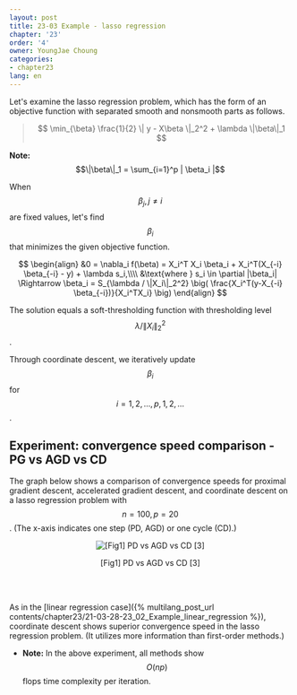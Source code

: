 ```yaml
---
layout: post
title: 23-03 Example - lasso regression
chapter: '23'
order: '4'
owner: YoungJae Choung
categories:
- chapter23
lang: en
---
```


Let's examine the lasso regression problem, which has the form of an objective function with separated smooth and nonsmooth parts as follows.

>$$
>\min_{\beta} \frac{1}{2} \| y - X\beta \|_2^2 + \lambda \|\beta\|_1
>$$

**Note:** $$\|\beta\|_1 = \sum_{i=1}^p | \beta_i |$$

When $$\beta_j, j \neq i$$ are fixed values, let's find $$\beta_i$$ that minimizes the given objective function.

$$
\begin{align}
&0 = \nabla_i f(\beta) = X_i^T X_i \beta_i + X_i^T(X_{-i} \beta_{-i} - y) + \lambda s_i,\\\\
&\text{where } s_i \in \partial |\beta_i| \Rightarrow \beta_i = S_{\lambda / \|X_i\|_2^2} \big( \frac{X_i^T(y-X_{-i} \beta_{-i})}{X_i^TX_i} \big)
\end{align}
$$

The solution equals a soft-thresholding function with thresholding level $$\lambda / \|X_i\|_2^2$$.

Through coordinate descent, we iteratively update $$\beta_i$$ for $$i=1,2,\dots,p,1,2,\dots$$.

## Experiment: convergence speed comparison - PG vs AGD vs CD

The graph below shows a comparison of convergence speeds for proximal gradient descent, accelerated gradient descent, and coordinate descent on a lasso regression problem with $$n=100, p=20$$. (The x-axis indicates one step (PD, AGD) or one cycle (CD).)

<figure class="image" style="align: center;">
<p align="center">
  <img src="{{ site.baseurl }}/img/chapter_img/chapter23/pd_vs_agd_vs_cd.png" alt="[Fig1] PD vs AGD vs CD [3]">
  <figcaption style="text-align: center;">[Fig1] PD vs AGD vs CD [3]</figcaption>
</p>
</figure>

<br><br>

As in the [linear regression case]({% multilang_post_url contents/chapter23/21-03-28-23_02_Example_linear_regression %}), coordinate descent shows superior convergence speed in the lasso regression problem. (It utilizes more information than first-order methods.)

* **Note:** In the above experiment, all methods show $$O(np)$$ flops time complexity per iteration.